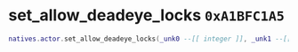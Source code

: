 # set_allow_deadeye_locks `0xA1BFC1A5`

```lua
natives.actor.set_allow_deadeye_locks(_unk0 --[[ integer ]], _unk1 --[[ integer ]])
```